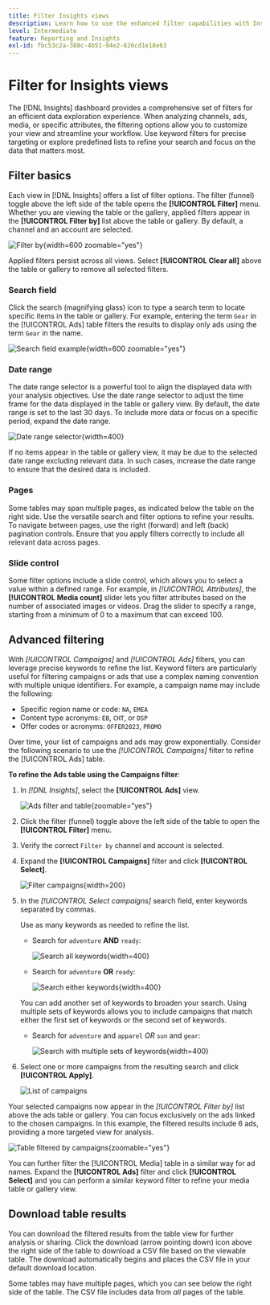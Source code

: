 ```yaml
---
title: Filter Insights views
description: Learn how to use the enhanced filter capabilities with Insights.
level: Intermediate
feature: Reporting and Insights
exl-id: fbc53c2a-388c-4b51-94e2-626cd1e18e63
---
```

# Filter for Insights views

The [!DNL Insights] dashboard provides a comprehensive set of filters for an efficient data exploration experience. When analyzing channels, ads, media, or specific attributes, the filtering options allow you to customize your view and streamline your workflow. Use keyword filters for precise targeting or explore predefined lists to refine your search and focus on the data that matters most.

## Filter basics

Each view in [!DNL Insights] offers a list of filter options. The filter (funnel) toggle above the left side of the table opens the **[!UICONTROL Filter]** menu. Whether you are viewing the table or the gallery, applied filters appear in the **[!UICONTROL Filter by]** list above the table or gallery. By default, a channel and an account are selected.

![Filter by](/help/assets/insights-filter-by.png "Filter by"){width=600 zoomable="yes"}

Applied filters persist across all views. Select **[!UICONTROL Clear all]** above the table or gallery to remove all selected filters.

### Search field

Click the search (magnifying glass) icon to type a search term to locate specific items in the table or gallery. For example, entering the term `Gear` in the [!UICONTROL Ads] table filters the results to display only ads using the term `Gear` in the name.

![Search field example](/help/assets/insights-search.png "Search for ads with Gear in the name"){width=600 zoomable="yes"}

### Date range

The date range selector is a powerful tool to align the displayed data with your analysis objectives. Use the date range selector to adjust the time frame for the data displayed in the table or gallery view. By default, the date range is set to the last 30 days. To include more data or focus on a specific period, expand the date range.

![Date range selector](/help/assets/insights-date-range.png "Select a date range"){width=400}

If no items appear in the table or gallery view, it may be due to the selected date range excluding relevant data. In such cases, increase the date range to ensure that the desired data is included.

### Pages

Some tables may span multiple pages, as indicated below the table on the right side. Use the versatile search and filter options to refine your results. To navigate between pages, use the right (forward) and left (back) pagination controls. Ensure that you apply filters correctly to include all relevant data across pages.

### Slide control

Some filter options include a slide control, which allows you to select a value within a defined range. For example, in _[!UICONTROL Attributes]_, the **[!UICONTROL Media count]** slider lets you filter attributes based on the number of associated images or videos. Drag the slider to specify a range, starting from a minimum of 0 to a maximum that can exceed 100.

## Advanced filtering

With _[!UICONTROL Campaigns]_ and _[!UICONTROL Ads]_ filters, you can leverage precise keywords to refine the list. Keyword filters are particularly useful for filtering campaigns or ads that use a complex naming convention with multiple unique identifiers. For example, a campaign name may include the following:

- Specific region name or code: `NA`, `EMEA`
- Content type acronyms: `EB`, `CHT`, or `DSP`
- Offer codes or acronyms: `OFFER2023`, `PROMO`

Over time, your list of campaigns and ads may grow exponentially. Consider the following scenario to use the _[!UICONTROL Campaigns]_ filter to refine the [!UICONTROL Ads] table.

**To refine the Ads table using the Campaigns filter**:

1. In _[!DNL Insights]_, select the **[!UICONTROL Ads]** view.

   ![Ads filter and table](/help/assets/insights-ads-filter.png "Ads view with filter menu"){zoomable="yes"}

1. Click the filter (funnel) toggle above the left side of the table to open the **[!UICONTROL Filter]** menu.

1. Verify the correct `Filter by` channel and account is selected.

1. Expand the **[!UICONTROL Campaigns]** filter and click **[!UICONTROL Select]**.

   ![Filter campaigns](/help/assets/insights-filter-campaigns-expand.png "Expand campaigns filter"){width=200}

1. In the _[!UICONTROL Select campaigns]_ search field, enter keywords separated by commas.

   Use as many keywords as needed to refine the list.

   - Search for `adventure` **AND** `ready`:

     ![Search all keywords](/help/assets/insights-select-campaigns-and.png "Search for campaign names that contain keywords"){width=400}
   
   - Search for `adventure` **OR** `ready`:

     ![Search either keywords](/help/assets/insights-select-campaigns-or.png "Search for campaign names that contain at least one set of keywords"){width=400}
 
   You can add another set of keywords to broaden your search. Using multiple sets of keywords allows you to include campaigns that match either the first set of keywords or the second set of keywords.
   
   - Search for `adventure` and `apparel` _OR_ `sun` and `gear`:

     ![Search with multiple sets of keywords](/help/assets/insights-advanced-or.png "Search campaign names using multiple sets of keywords"){width=400}

1. Select one or more campaigns from the resulting search and click **[!UICONTROL Apply]**.

   ![List of campaigns](/help/assets/insights-select-campaigns-list.png "Select campaigns to include")

Your selected campaigns now appear in the _[!UICONTROL Filter by]_ list above the ads table or gallery. You can focus exclusively on the ads linked to the chosen campaigns. In this example, the filtered results include 6 ads, providing a more targeted view for analysis.

![Table filtered by campaigns](/help/assets/insights-filter-by-campaigns.png "Table with campaigns filter"){zoomable="yes"}

You can further filter the [!UICONTROL Media] table in a similar way for ad names. Expand the **[!UICONTROL Ads]** filter and click **[!UICONTROL Select]** and you can perform a similar keyword filter to refine your media table or gallery view.

## Download table results

You can download the filtered results from the table view for further analysis or sharing. Click the download (arrow pointing down) icon above the right side of the table to download a CSV file based on the viewable table. The download automatically begins and places the CSV file in your default download location.

Some tables may have multiple pages, which you can see below the right side of the table. The CSV file includes data from _all_ pages of the table.
